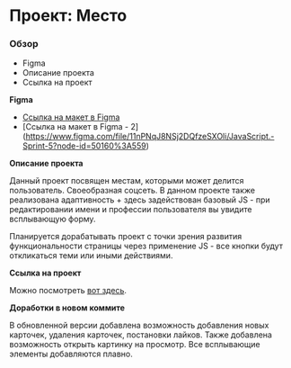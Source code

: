 # Проект: Место

### Обзор

* Figma
* Описание проекта
* Ссылка на проект

**Figma**

* [Ссылка на макет в Figma](https://www.figma.com/file/RnjGlUaQO4puh1TGHPncpw/JavaScript.-Sprint-4?node-id=28212%3A269)
* [Ссылка на макет в Figma - 2] (https://www.figma.com/file/11nPNqJ8NSj2DQfzeSXOli/JavaScript.-Sprint-5?node-id=50160%3A559)

**Описание проекта**

Данный проект посвящен местам, которыми может делится пользователь. Своеобразная соцсеть. В данном проекте также реализована адаптивность + здесь задействован базовый JS - при редактировании имени и профессии пользователя вы увидите всплывающую форму. 

Планируется дорабатывать проект с точки зрения развития функциональности страницы через применение JS - все кнопки будут откликаться теми или иными действиями.

**Ссылка на проект** 

Можно посмотреть [вот здесь](https://christinasoskova.github.io/mesto/).

**Доработки в новом коммите** 

В обновленной версии добавлена возможность добавления новых карточек, удаления карточек, постановки лайков. Также добавлена возможность открыть картинку на просмотр. Все всплывающие элементы добавляются плавно. 
